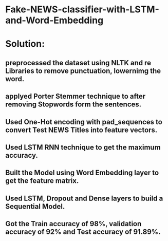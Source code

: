 # Fake-NEWS-classifier-with-LSTM-and-Word-Embedding
# Solution:
## preprocessed the dataset using NLTK and re Libraries to remove punctuation, lowernimg the word.
## applyed  Porter Stemmer technique to after removing Stopwords form the sentences.
## Used One-Hot encoding with pad_sequences to convert Test NEWS Titles into feature vectors.
## Used LSTM RNN technique to get the maximum accuracy.
## Built the Model using Word Embedding layer to get the feature matrix.
## Used LSTM, Dropout and Dense layers to build a Sequential Model.
## Got the Train accuracy of 98%, validation accuracy of 92% and Test accuracy of 91.89%.
